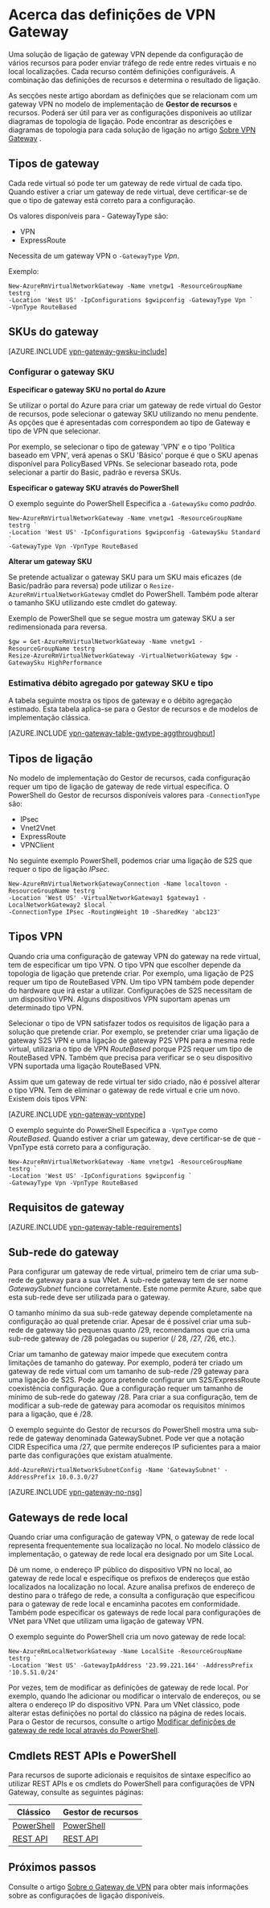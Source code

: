 <properties 
   pageTitle="Acerca das definições de Gateway de VPN para gateways de rede virtual | Microsoft Azure"
   description="Saiba mais sobre as definições de Gateway de VPN para a rede Virtual Azure."
   services="vpn-gateway"
   documentationCenter="na"
   authors="cherylmc"
   manager="carmonm"
   editor=""
   tags="azure-resource-manager,azure-service-management"/>
<tags 
   ms.service="vpn-gateway"
   ms.devlang="na"
   ms.topic="article"
   ms.tgt_pltfrm="na"
   ms.workload="infrastructure-services"
   ms.date="10/18/2016"
   ms.author="cherylmc" />

# <a name="about-vpn-gateway-settings"></a>Acerca das definições de VPN Gateway

Uma solução de ligação de gateway VPN depende da configuração de vários recursos para poder enviar tráfego de rede entre redes virtuais e no local localizações. Cada recurso contém definições configuráveis. A combinação das definições de recursos e determina o resultado de ligação.

As secções neste artigo abordam as definições que se relacionam com um gateway VPN no modelo de implementação de **Gestor de recursos** e recursos. Poderá ser útil para ver as configurações disponíveis ao utilizar diagramas de topologia de ligação. Pode encontrar as descrições e diagramas de topologia para cada solução de ligação no artigo [Sobre VPN Gateway](vpn-gateway-about-vpngateways.md) . 

## <a name="gwtype"></a>Tipos de gateway

Cada rede virtual só pode ter um gateway de rede virtual de cada tipo. Quando estiver a criar um gateway de rede virtual, deve certificar-se de que o tipo de gateway está correto para a configuração.

Os valores disponíveis para - GatewayType são: 

- VPN
- ExpressRoute

Necessita de um gateway VPN o `-GatewayType` *Vpn*.  

Exemplo:

    New-AzureRmVirtualNetworkGateway -Name vnetgw1 -ResourceGroupName testrg `
    -Location 'West US' -IpConfigurations $gwipconfig -GatewayType Vpn `
    -VpnType RouteBased
 

## <a name="gwsku"></a>SKUs do gateway


[AZURE.INCLUDE [vpn-gateway-gwsku-include](../../includes/vpn-gateway-gwsku-include.md)]

### <a name="configuring-the-gateway-sku"></a>Configurar o gateway SKU

**Especificar o gateway SKU no portal do Azure**

Se utilizar o portal do Azure para criar um gateway de rede virtual do Gestor de recursos, pode selecionar o gateway SKU utilizando no menu pendente. As opções que é apresentadas com correspondem ao tipo de Gateway e tipo de VPN que selecionar.

Por exemplo, se selecionar o tipo de gateway 'VPN' e o tipo 'Política baseado em VPN', verá apenas o SKU 'Básico' porque é que o SKU apenas disponível para PolicyBased VPNs. Se selecionar baseado rota, pode selecionar a partir do Basic, padrão e reversa SKUs. 


**Especificar o gateway SKU através do PowerShell**


O exemplo seguinte do PowerShell Especifica a `-GatewaySku` como *padrão*.

    New-AzureRmVirtualNetworkGateway -Name vnetgw1 -ResourceGroupName testrg `
    -Location 'West US' -IpConfigurations $gwipconfig -GatewaySku Standard `
    -GatewayType Vpn -VpnType RouteBased

**Alterar um gateway SKU**

Se pretende actualizar o gateway SKU para um SKU mais eficazes (de Basic/padrão para reversa) pode utilizar o `Resize-AzureRmVirtualNetworkGateway` cmdlet do PowerShell. Também pode alterar o tamanho SKU utilizando este cmdlet do gateway.

Exemplo de PowerShell que se segue mostra um gateway SKU a ser redimensionada para reversa.

    $gw = Get-AzureRmVirtualNetworkGateway -Name vnetgw1 -ResourceGroupName testrg
    Resize-AzureRmVirtualNetworkGateway -VirtualNetworkGateway $gw -GatewaySku HighPerformance

### <a name="estimated-aggregate-throughput-by-gateway-sku-and-type"></a>Estimativa débito agregado por gateway SKU e tipo

A tabela seguinte mostra os tipos de gateway e o débito agregação estimado. Esta tabela aplica-se para o Gestor de recursos e de modelos de implementação clássica.

[AZURE.INCLUDE [vpn-gateway-table-gwtype-aggthroughput](../../includes/vpn-gateway-table-gwtype-aggtput-include.md)] 


## <a name="connectiontype"></a>Tipos de ligação

No modelo de implementação do Gestor de recursos, cada configuração requer um tipo de ligação de gateway de rede virtual específica. O PowerShell do Gestor de recursos disponíveis valores para `-ConnectionType` são:

- IPsec
- Vnet2Vnet
- ExpressRoute
- VPNClient

No seguinte exemplo PowerShell, podemos criar uma ligação de S2S que requer o tipo de ligação *IPsec*.

    New-AzureRmVirtualNetworkGatewayConnection -Name localtovon -ResourceGroupName testrg `
    -Location 'West US' -VirtualNetworkGateway1 $gateway1 -LocalNetworkGateway2 $local `
    -ConnectionType IPsec -RoutingWeight 10 -SharedKey 'abc123'


## <a name="vpntype"></a>Tipos VPN

Quando cria uma configuração de gateway VPN do gateway na rede virtual, tem de especificar um tipo VPN. O tipo VPN que escolher depende da topologia de ligação que pretende criar. Por exemplo, uma ligação de P2S requer um tipo de RouteBased VPN. Um tipo VPN também pode depender do hardware que irá estar a utilizar. Configurações de S2S necessitam de um dispositivo VPN. Alguns dispositivos VPN suportam apenas um determinado tipo VPN.

Selecionar o tipo de VPN satisfazer todos os requisitos de ligação para a solução que pretende criar. Por exemplo, se pretender criar uma ligação de gateway S2S VPN e uma ligação de gateway P2S VPN para a mesma rede virtual, utilizaria o tipo de VPN *RouteBased* porque P2S requer um tipo de RouteBased VPN. Também que precisa para verificar se o seu dispositivo VPN suportada uma ligação RouteBased VPN. 

Assim que um gateway de rede virtual ter sido criado, não é possível alterar o tipo VPN. Tem de eliminar o gateway de rede virtual e crie um novo. Existem dois tipos VPN:

[AZURE.INCLUDE [vpn-gateway-vpntype](../../includes/vpn-gateway-vpntype-include.md)]


O exemplo seguinte do PowerShell Especifica a `-VpnType` como *RouteBased*. Quando estiver a criar um gateway, deve certificar-se de que - VpnType está correto para a configuração. 

    New-AzureRmVirtualNetworkGateway -Name vnetgw1 -ResourceGroupName testrg `
    -Location 'West US' -IpConfigurations $gwipconfig `
    -GatewayType Vpn -VpnType RouteBased

##  <a name="requirements"></a>Requisitos de gateway

[AZURE.INCLUDE [vpn-gateway-table-requirements](../../includes/vpn-gateway-table-requirements-include.md)] 


## <a name="gwsub"></a>Sub-rede do gateway

Para configurar um gateway de rede virtual, primeiro tem de criar uma sub-rede de gateway para a sua VNet. A sub-rede gateway tem de ser nome *GatewaySubnet* funcione corretamente. Este nome permite Azure, sabe que esta sub-rede deve ser utilizada para o gateway.

O tamanho mínimo da sua sub-rede gateway depende completamente na configuração ao qual pretende criar. Apesar de é possível criar uma sub-rede de gateway tão pequenas quanto /29, recomendamos que cria uma sub-rede gateway de /28 polegadas ou superior (/ 28, /27, /26, etc.). 

Criar um tamanho de gateway maior impede que executem contra limitações de tamanho do gateway. Por exemplo, poderá ter criado um gateway de rede virtual com um tamanho de sub-rede /29 gateway para uma ligação de S2S. Pode agora pretende configurar um S2S/ExpressRoute coexistência configuração. Que a configuração requer um tamanho de mínimo de sub-rede do gateway /28. Para criar a sua configuração, tem de modificar a sub-rede de gateway para acomodar os requisitos mínimos para a ligação, que é /28.

O exemplo seguinte do Gestor de recursos do PowerShell mostra uma sub-rede de gateway denominada GatewaySubnet. Pode ver que a notação CIDR Especifica uma /27, que permite endereços IP suficientes para a maior parte das configurações que existam atualmente.

    Add-AzureRmVirtualNetworkSubnetConfig -Name 'GatewaySubnet' -AddressPrefix 10.0.3.0/27

[AZURE.INCLUDE [vpn-gateway-no-nsg](../../includes/vpn-gateway-no-nsg-include.md)] 


## <a name="lng"></a>Gateways de rede local

Quando criar uma configuração de gateway VPN, o gateway de rede local representa frequentemente sua localização no local. No modelo clássico de implementação, o gateway de rede local era designado por um Site Local. 

Dê um nome, o endereço IP público do dispositivo VPN no local, ao gateway de rede local e especifique os prefixos de endereços que estão localizados na localização no local. Azure analisa prefixos de endereço de destino para o tráfego de rede, a consulta a configuração que especificou para o gateway de rede local e encaminha pacotes em conformidade. Também pode especificar os gateways de rede local para configurações de VNet para VNet que utilizam uma ligação de gateway VPN.

O exemplo seguinte do PowerShell cria um novo gateway de rede local:

    New-AzureRmLocalNetworkGateway -Name LocalSite -ResourceGroupName testrg `
    -Location 'West US' -GatewayIpAddress '23.99.221.164' -AddressPrefix '10.5.51.0/24'

Por vezes, tem de modificar as definições de gateway de rede local. Por exemplo, quando lhe adicionar ou modificar o intervalo de endereços, ou se altera o endereço IP do dispositivo VPN. Para um VNet clássico, pode alterar estas definições no portal do clássico na página de redes locais. Para o Gestor de recursos, consulte o artigo [Modificar definições de gateway de rede local através do PowerShell](vpn-gateway-modify-local-network-gateway.md).

## <a name="resources"></a>Cmdlets REST APIs e PowerShell

Para recursos de suporte adicionais e requisitos de sintaxe específico ao utilizar REST APIs e os cmdlets do PowerShell para configurações de VPN Gateway, consulte as seguintes páginas:

|**Clássico** | **Gestor de recursos**|
|-----|----|
|[PowerShell](https://msdn.microsoft.com/library/mt270335.aspx)|[PowerShell](https://msdn.microsoft.com/library/mt163510.aspx)|
|[REST API](https://msdn.microsoft.com/library/jj154113.aspx)|[REST API](https://msdn.microsoft.com/library/mt163859.aspx)|


## <a name="next-steps"></a>Próximos passos

Consulte o artigo [Sobre o Gateway de VPN](vpn-gateway-about-vpngateways.md) para obter mais informações sobre as configurações de ligação disponíveis. 







 
